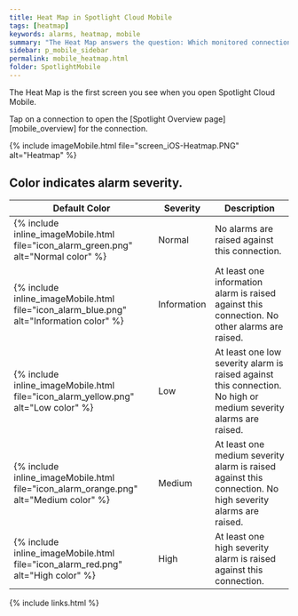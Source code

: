 ```yaml
---
title: Heat Map in Spotlight Cloud Mobile
tags: [heatmap]
keywords: alarms, heatmap, mobile
summary: "The Heat Map answers the question: Which monitored connections require the most urgent attention? The Heat Map organizes monitored connections based on the comparative number and severity of their alarms. Connections with the most alarms raised against them are given the most surface area."
sidebar: p_mobile_sidebar
permalink: mobile_heatmap.html
folder: SpotlightMobile
---
```


The Heat Map is the first screen you see when you open Spotlight Cloud Mobile.

Tap on a connection to open the [Spotlight Overview page][mobile_overview] for the connection.

{% include imageMobile.html file="screen_iOS-Heatmap.PNG" alt="Heatmap" %}

## Color indicates alarm severity.

Default Color | Severity | Description
--------------|----------|------------
{% include inline_imageMobile.html file="icon_alarm_green.png" alt="Normal color" %} | Normal | No alarms are raised against this connection.
{% include inline_imageMobile.html file="icon_alarm_blue.png" alt="Information color" %} | Information | At least one information alarm is raised against this connection. No other alarms are raised.
{% include inline_imageMobile.html file="icon_alarm_yellow.png" alt="Low color" %} | Low | At least one low severity alarm is raised against this connection. No high or medium severity alarms are raised.
{% include inline_imageMobile.html file="icon_alarm_orange.png" alt="Medium color" %} | Medium | At least one medium severity alarm is raised against this connection. No high severity alarms are raised.
{% include inline_imageMobile.html file="icon_alarm_red.png" alt="High color" %} | High | At least one high severity alarm is raised against this connection.


{% include links.html %}
